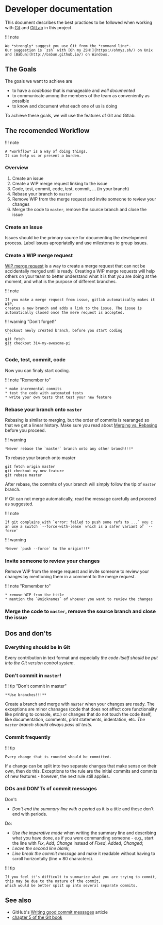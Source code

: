 # Developer documentation

This document describes the best practices to be followed when working with 
[Git](https://git-scm.com/) and [GitLab](https://gitlab.com) in this project. 

!!! note

    We *strongly* suggest you use Git from the *command line*.
    Our suggestion is `zsh` with [Oh my ZSH!](https://ohmyz.sh/) on Unix
    and [Babun](http://babun.github.io/) on Windows.

## The Goals

The goals we want to achieve are

* to have a *codebase* that is manageable and *well documented*
* to communicate among the members of the team as conveniently as possible
* to know and document what each one of us is doing

To achieve these goals, we will use the features of Git and Gitlab.

## The recomended Workflow

!!! note

    A *workflow* is a way of doing things.
    It can help us or present a burden.

### Overview

1. Create an issue
3. Create a WIP merge request linking to the issue
4. Code, test, commit, code, test, commit, ... (in your branch)
5. Rebase your branch to `master`
6. Remove WIP from the merge request and invite someone to review your changes
7. Merge the code to `master`, remove the source branch and close the issue

### Create an issue

Issues should be the primary source for documenting the development process. 
Label issues apropriatelly and use milestones to group issues.

### Create a WIP merge request

[WIP merge request](https://about.gitlab.com/2016/01/08/feature-highlight-wip/)
is a way to create a merge request that can not be accidentally merged until is ready.
Creating a WIP merge requests will help others on your team to better understand
what it is that you are doing at the moment,
and what is the purpose of different branches.

!!! note

    If you make a merge request from issue, gitlab automatically makes it WIP, 
    creates a new branch and adds a link to the issue. The issue is automatically closed once the mere request is accepted.

!!! warning "Don't forget!"

    Checkout newly created branch, before you start coding
    ```
    git fetch
    git checkout 314-my-awesome-pi
    ```

### Code, test, commit, code

Now you can finaly start coding. 

!!! note "Remember to"

    * make incremental commits 
    * test the code with automated tests
    * write your own tests that test your new feature


### Rebase your branch onto `master`

Rebasing is similar to merging, but the order of commits is rearanged so that we get a linear history.
Make sure you read about
[Merging vs. Rebasing](https://www.atlassian.com/git/tutorials/merging-vs-rebasing)
before you proceed.

!!! warning

    *Never rebase the `master` branch onto any other branch!!!*

To rebase your branch onto master

    git fetch origin master
    git checkout my-new-feature
    git rebase master

After rebase, the commits of your branch will simply follow the tip of `master` branch.

If Git can not merge automatically,
read the message carefully and proceed as suggested. 


!!! note

    If git complains with `error: failed to push some refs to ...` you c
    an use a switch `--force-with-lease` which is a safer variant of `--force`

!!! warning 

    *Never `push --force` to the origin!!!*


### Invite someone to review your changes

Remove WIP from the merge request and invite someone to review your changes
by mentioning them in a comment to the merge request.

!!! note "Remember to"

    * remove WIP from the title
    * mention the `@nicknames` of whoever you want to review the changes

### Merge the code to `master`, remove the source branch and close the issue


## Dos and don'ts

### Everything should be in Git
Every contribution in text format and especially *the code itself*
*should be put into the Git version control system*.

### Don't commit in `master`!

!!! tip "Don't commit in master"

    **Use branches!!!**

Create a branch and merge with `master` when your changes are ready.
The exceptions are minor chanages
(code that does not affect core functionality like printing to console, etc.)
or changes that do not touch the code itself,
like documentation, comments, print statements, indentation, etc.
*The `master` branch should always pass all tests.*

### Commit frequently

!!! tip

    Every change that is rounded should be committed.

If a change can be split into two separate changes that make sense on their own,
then do this.
Exceptions to the rule are the initial commits and commits of new features -
however, the next rule still applies.

### DOs and DON'Ts of commit messages

Don't:

* *Don't end the summary line with a period*
  as it is a title and these don't end with periods.

Do:

* *Use the imperative mode* when writing the summary line
  and describing what you have done,
  as if you were commanding someone -
  e.g., start the line with _Fix_, _Add_, _Change_
  instead of _Fixed_, _Added_, _Changed_;
* *Leave the second line blank*;
* *Line break the commit message* and make it readable
  without having to scroll horizontally (line = 80 characters).

!!! tip

    If you feel it's difficult to summarize what you are trying to commit,
    this may be due to the nature of the commit,
    which would be better split up into several separate commits.

## See also
    
 * GitHub's [Writing good commit messages](https://github.com/erlang/otp/wiki/writing-good-commit-messages) article 
 * [chapter 5 of the Git book](https://git-scm.com/book/ch5-2.html)